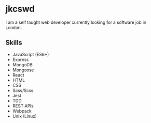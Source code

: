 # jkcswd
I am a self taught web developer currently looking for a software job in London.
## Skills
- JavaScript (ES6+)
- Express
- MongoDB
- Mongoose
- React
- HTML
- CSS
- Sass/Scss
- Jest
- TDD
- REST APIs
- Webpack
- Unix (Linux)
